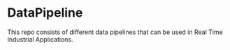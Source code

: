 # DataPipeline

This repo consists of different data pipelines that can be used in Real Time Industrial Applications.
